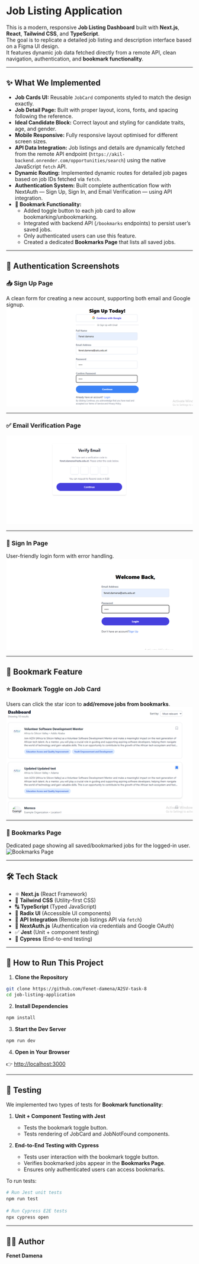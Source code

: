# Job Listing Application

This is a modern, responsive **Job Listing Dashboard** built with **Next.js**, **React**, **Tailwind CSS**, and **TypeScript**.  
The goal is to replicate a detailed job listing and description interface based on a Figma UI design.  
It features dynamic job data fetched directly from a remote API, clean navigation, authentication, and **bookmark functionality**.

---

## ✨ What We Implemented

* **Job Cards UI:** Reusable `JobCard` components styled to match the design exactly.  
* **Job Detail Page:** Built with proper layout, icons, fonts, and spacing following the reference.  
* **Ideal Candidate Block:** Correct layout and styling for candidate traits, age, and gender.  
* **Mobile Responsive:** Fully responsive layout optimised for different screen sizes.  
* **API Data Integration:** Job listings and details are dynamically fetched from the remote API endpoint (`https://akil-backend.onrender.com/opportunities/search`) using the native JavaScript `fetch` API.  
* **Dynamic Routing:** Implemented dynamic routes for detailed job pages based on job IDs fetched via `fetch`.  
* **Authentication System:** Built complete authentication flow with NextAuth — Sign Up, Sign In, and Email Verification — using API integration.  
* **🔖 Bookmark Functionality:**  
  - Added toggle button to each job card to allow bookmarking/unbookmarking.  
  - Integrated with backend API (`/bookmarks` endpoints) to persist user’s saved jobs.  
  - Only authenticated users can use this feature.  
  - Created a dedicated **Bookmarks Page** that lists all saved jobs.

---

## 🔐 Authentication Screenshots

### 📥 Sign Up Page  
A clean form for creating a new account, supporting both email and Google signup.  
![Sign Up](./public/screenshots/signup.png)

---

### ✅ Email Verification Page  
![Verify Email](./public/screenshots/verify-email.png)

---

### 🔐 Sign In Page  
User-friendly login form with error handling.  
![Sign In](./public/screenshots/signin.png)

---


## 🔖 Bookmark Feature

### ⭐ Bookmark Toggle on Job Card  
Users can click the star icon to **add/remove jobs from bookmarks**.  
![Bookmark Toggle](./public/screenshots/bookmark1.png)

---

### 📂 Bookmarks Page  
Dedicated page showing all saved/bookmarked jobs for the logged-in user.  
![Bookmarks Page](./public/screenshots/bookmarked2-page.png)

---

## 🛠️ Tech Stack

* ⚛️ **Next.js** (React Framework)  
* 🎨 **Tailwind CSS** (Utility-first CSS)  
* 🔠 **TypeScript** (Typed JavaScript)  
* 🧩 **Radix UI** (Accessible UI components)  
* 📡 **API Integration** (Remote job listings API via `fetch`)  
* 🔐 **NextAuth.js** (Authentication via credentials and Google OAuth)  
* ✅ **Jest** (Unit + component testing)  
* 🧪 **Cypress** (End-to-end testing)

---

## 🚀 How to Run This Project

1. **Clone the Repository**

```bash
git clone https://github.com/Fenet-damena/A2SV-task-8
cd job-listing-application
````

2. **Install Dependencies**

```bash
npm install
```

3. **Start the Dev Server**

```bash
npm run dev
```

4. **Open in Your Browser**

👉 [http://localhost:3000](http://localhost:3000)

---

## 🧪 Testing

We implemented two types of tests for **Bookmark functionality**:

1. **Unit + Component Testing with Jest**

   * Tests the bookmark toggle button.
   * Tests rendering of JobCard and JobNotFound components.

2. **End-to-End Testing with Cypress**

   * Tests user interaction with the bookmark toggle button.
   * Verifies bookmarked jobs appear in the **Bookmarks Page**.
   * Ensures only authenticated users can access bookmarks.

To run tests:

```bash
# Run Jest unit tests
npm run test

# Run Cypress E2E tests
npx cypress open
```

---

## 👩‍💻 Author

**Fenet Damena**

